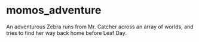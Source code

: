 # momos_adventure
An adventurous Zebra runs from Mr. Catcher across an array of worlds, and tries to find her way back home before Leaf Day.
